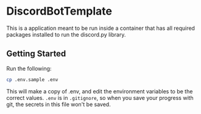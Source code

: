 # DiscordBotTemplate
This is a application meant to be run inside a container that has all required packages installed to run the discord.py library.

## Getting Started

Run the following:
```bash
cp .env.sample .env
```

This will make a copy of .env, and edit the environment variables to be the correct values.
`.env` is in `.gitignore`, so when you save your progress with git, the secrets in
this file won't be saved.

